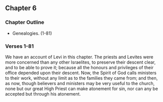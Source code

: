 ## Chapter 6

### Chapter Outline

- Genealogies. (1-81)

### Verses 1-81

We have an account of Levi in this chapter. The priests and Levites were more concerned than any other Israelites, to preserve their descent clear, and to be able to prove it; because all the honours and privileges of their office depended upon their descent. Now, the Spirit of God calls ministers to their work, without any limit as to the families they came from; and then, as now, though believers and ministers may be very useful to the church, none but our great High Priest can make atonement for sin, nor can any be accepted but through his atonement.


